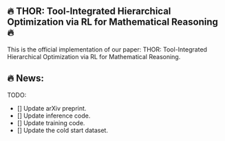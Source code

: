 ## :fire: THOR: Tool-Integrated Hierarchical Optimization via RL for Mathematical Reasoning :fire:

<div style="text-align: center;">
<p>
  <!-- <a href=""><img src="https://img.shields.io/badge/知乎-0079FF.svg?style=plastic&logo=zhihu&logoColor=white" height="20px" alt="知乎"></a> -->
  <!-- <a href="https://arxiv.org/abs/2412.07594"> <img src="https://img.shields.io/badge/arXiv-2412.07594-red.svg" height="20px" alt="github follow" /> </a> -->
  
  <!-- [![AAAI](https://img.shields.io/badge/Paper-iccv51070.2023.01791-b31b1b.svg)]() -->
</p>
</div>

This is the official implementation of our paper: THOR: Tool-Integrated Hierarchical Optimization via RL for Mathematical Reasoning.


## :fire: News:

TODO:
- [] Update arXiv preprint.
- [] Update inference code.
- [] Update training code.
- [] Update the cold start dataset.



